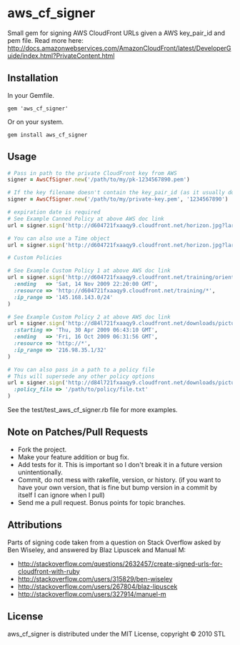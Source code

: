 # aws_cf_signer

Small gem for signing AWS CloudFront URLs given a AWS key_pair_id and pem file. Read more here:
http://docs.amazonwebservices.com/AmazonCloudFront/latest/DeveloperGuide/index.html?PrivateContent.html

## Installation

In your Gemfile.

    gem 'aws_cf_signer'

Or on your system.

    gem install aws_cf_signer

## Usage

```ruby
# Pass in path to the private CloudFront key from AWS
signer = AwsCfSigner.new('/path/to/my/pk-1234567890.pem')

# If the key filename doesn't contain the key_pair_id (as it usually does from AWS), pass that in as the second arg
signer = AwsCfSigner.new('/path/to/my/private-key.pem', '1234567890')

# expiration date is required
# See Example Canned Policy at above AWS doc link
url = signer.sign('http://d604721fxaaqy9.cloudfront.net/horizon.jpg?large=yes&license=yes', :ending => 'Sat, 14 Nov 2009 22:20:00 GMT')

# You can also use a Time object
url = signer.sign('http://d604721fxaaqy9.cloudfront.net/horizon.jpg?large=yes&license=yes', :ending => Time.now + 3600)

# Custom Policies

# See Example Custom Policy 1 at above AWS doc link
url = signer.sign('http://d604721fxaaqy9.cloudfront.net/training/orientation.avi',
  :ending   => 'Sat, 14 Nov 2009 22:20:00 GMT',
  :resource => 'http://d604721fxaaqy9.cloudfront.net/training/*',
  :ip_range => '145.168.143.0/24'
)

# See Example Custom Policy 2 at above AWS doc link
url = signer.sign('http://d84l721fxaaqy9.cloudfront.net/downloads/pictures.tgz',
  :starting => 'Thu, 30 Apr 2009 06:43:10 GMT',
  :ending   => 'Fri, 16 Oct 2009 06:31:56 GMT',
  :resource => 'http://*',
  :ip_range => '216.98.35.1/32'
)

# You can also pass in a path to a policy file
# This will supersede any other policy options
url = signer.sign('http://d84l721fxaaqy9.cloudfront.net/downloads/pictures.tgz',
  :policy_file => '/path/to/policy/file.txt'
)
```

See the test/test_aws_cf_signer.rb file for more examples.

## Note on Patches/Pull Requests

* Fork the project.
* Make your feature addition or bug fix.
* Add tests for it. This is important so I don't break it in a
  future version unintentionally.
* Commit, do not mess with rakefile, version, or history.
  (if you want to have your own version, that is fine but bump version in a commit by itself I can ignore when I pull)
* Send me a pull request. Bonus points for topic branches.

## Attributions

Parts of signing code taken from a question on Stack Overflow asked by Ben Wiseley, and answered by Blaz Lipuscek and Manual M:

* http://stackoverflow.com/questions/2632457/create-signed-urls-for-cloudfront-with-ruby
* http://stackoverflow.com/users/315829/ben-wiseley
* http://stackoverflow.com/users/267804/blaz-lipuscek
* http://stackoverflow.com/users/327914/manuel-m

## License

aws_cf_signer is distributed under the MIT License, copyright © 2010 STL
